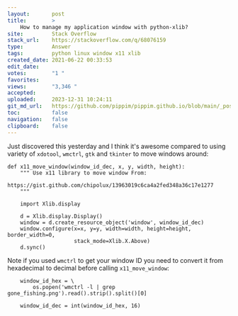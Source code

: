 ```yaml
---
layout:       post
title:        >
    How to manage my application window with python-xlib?
site:         Stack Overflow
stack_url:    https://stackoverflow.com/q/68076159
type:         Answer
tags:         python linux window x11 xlib
created_date: 2021-06-22 00:33:53
edit_date:    
votes:        "1 "
favorites:    
views:        "3,346 "
accepted:     
uploaded:     2023-12-31 10:24:11
git_md_url:   https://github.com/pippim/pippim.github.io/blob/main/_posts/2021/2021-06-22-How-to-manage-my-application-window-with-python-xlib_.md
toc:          false
navigation:   false
clipboard:    false
---
```


Just discovered this yesterday and I think it's awesome compared to using variety of `xdotool`, `wmctrl`, `gtk` and `tkinter` to move windows around:

``` 
def x11_move_window(window_id_dec, x, y, width, height):
    """ Use x11 library to move window From:
        https://gist.github.com/chipolux/13963019c6ca4a2fed348a36c17e1277
    """

    import Xlib.display

    d = Xlib.display.Display()
    window = d.create_resource_object('window', window_id_dec)
    window.configure(x=x, y=y, width=width, height=height, border_width=0,
                     stack_mode=Xlib.X.Above)
    d.sync()
```


Note if you used `wmctrl` to get your window ID you need to convert it from hexadecimal to decimal before calling `x11_move_window`:

``` 
    window_id_hex = \
        os.popen('wmctrl -l | grep gone_fishing.png').read().strip().split()[0]

    window_id_dec = int(window_id_hex, 16)
```

``` 

```

